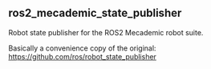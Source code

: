 ## ros2_mecademic_state_publisher

Robot state publisher for the ROS2 Mecademic robot suite.

Basically a convenience copy of the original: https://github.com/ros/robot_state_publisher